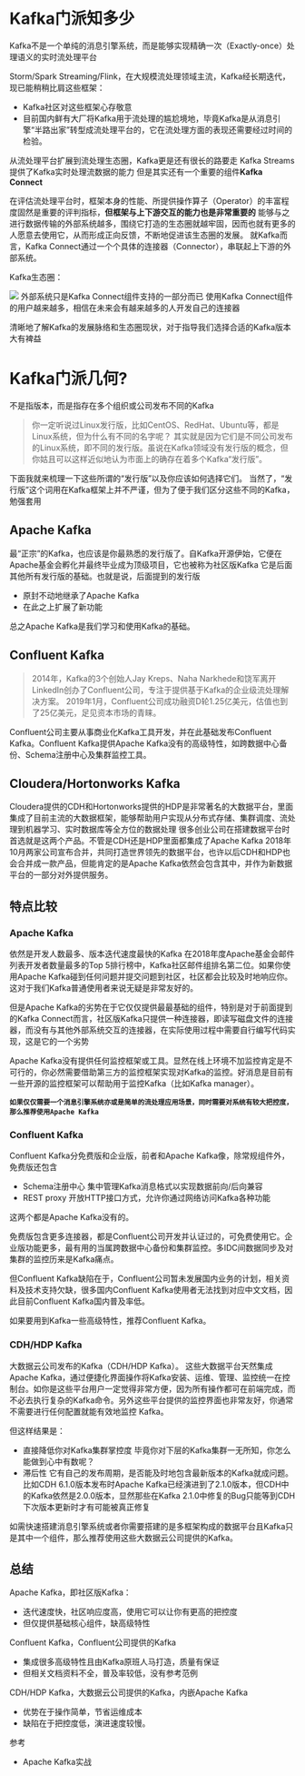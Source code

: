 # Kafka门派知多少

Kafka不是一个单纯的消息引擎系统，而是能够实现精确一次（Exactly-once）处理语义的实时流处理平台

Storm/Spark Streaming/Flink，在大规模流处理领域主流，Kafka经长期迭代，现已能稍稍比肩这些框架：

- Kafka社区对这些框架心存敬意
- 目前国内鲜有大厂将Kafka用于流处理的尴尬境地，毕竟Kafka是从消息引擎“半路出家”转型成流处理平台的，它在流处理方面的表现还需要经过时间的检验。

从流处理平台扩展到流处理生态圈，Kafka更是还有很长的路要走
Kafka Streams提供了Kafka实时处理流数据的能力
但是其实还有一个重要的组件**Kafka Connect**

在评估流处理平台时，框架本身的性能、所提供操作算子（Operator）的丰富程度固然是重要的评判指标，**但框架与上下游交互的能力也是非常重要的**
能够与之进行数据传输的外部系统越多，围绕它打造的生态圈就越牢固，因而也就有更多的人愿意去使用它，从而形成正向反馈，不断地促进该生态圈的发展。
就Kafka而言，Kafka Connect通过一个个具体的连接器（Connector），串联起上下游的外部系统。

Kafka生态圈：

![](https://codeselect.oss-cn-shanghai.aliyuncs.com/watermark%252Ctype_ZmFuZ3poZW5naGVpdGk%252Cshadow_10%252Ctext_SmF2YUVkZ2U%253D%252Csize_16%252Ccolor_FFFFFF%252Ct_70-0841199.png)
外部系统只是Kafka Connect组件支持的一部分而已
使用Kafka Connect组件的用户越来越多，相信在未来会有越来越多的人开发自己的连接器

清晰地了解Kafka的发展脉络和生态圈现状，对于指导我们选择合适的Kafka版本大有裨益

# Kafka门派几何?

不是指版本，而是指存在多个组织或公司发布不同的Kafka

> 你一定听说过Linux发行版，比如CentOS、RedHat、Ubuntu等，都是Linux系统，但为什么有不同的名字呢？
> 其实就是因为它们是不同公司发布的Linux系统，即不同的发行版。虽说在Kafka领域没有发行版的概念，但你姑且可以这样近似地认为市面上的确存在着多个Kafka“发行版”。

下面我就来梳理一下这些所谓的“发行版”以及你应该如何选择它们。
当然了，“发行版”这个词用在Kafka框架上并不严谨，但为了便于我们区分这些不同的Kafka，勉强套用

## Apache Kafka

最“正宗”的Kafka，也应该是你最熟悉的发行版了。自Kafka开源伊始，它便在Apache基金会孵化并最终毕业成为顶级项目，它也被称为社区版Kafka
它是后面其他所有发行版的基础。也就是说，后面提到的发行版

- 原封不动地继承了Apache Kafka
- 在此之上扩展了新功能

总之Apache Kafka是我们学习和使用Kafka的基础。

## Confluent Kafka

> 2014年，Kafka的3个创始人Jay Kreps、Naha Narkhede和饶军离开LinkedIn创办了Confluent公司，专注于提供基于Kafka的企业级流处理解决方案。
> 2019年1月，Confluent公司成功融资D轮1.25亿美元，估值也到了25亿美元，足见资本市场的青睐。

Confluent公司主要从事商业化Kafka工具开发，并在此基础发布Confluent Kafka。Confluent Kafka提供Apache Kafka没有的高级特性，如跨数据中心备份、Schema注册中心及集群监控工具。

## Cloudera/Hortonworks Kafka

Cloudera提供的CDH和Hortonworks提供的HDP是非常著名的大数据平台，里面集成了目前主流的大数据框架，能够帮助用户实现从分布式存储、集群调度、流处理到机器学习、实时数据库等全方位的数据处理
很多创业公司在搭建数据平台时首选就是这两个产品。不管是CDH还是HDP里面都集成了Apache Kafka
2018年10月两家公司宣布合并，共同打造世界领先的数据平台，也许以后CDH和HDP也会合并成一款产品，但能肯定的是Apache Kafka依然会包含其中，并作为新数据平台的一部分对外提供服务。

## 特点比较

### Apache Kafka

依然是开发人数最多、版本迭代速度最快的Kafka
在2018年度Apache基金会邮件列表开发者数量最多的Top 5排行榜中，Kafka社区邮件组排名第二位。如果你使用Apache Kafka碰到任何问题并提交问题到社区，社区都会比较及时地响应你。这对于我们Kafka普通使用者来说无疑是非常友好的。

但是Apache Kafka的劣势在于它仅仅提供最最基础的组件，特别是对于前面提到的Kafka Connect而言，社区版Kafka只提供一种连接器，即读写磁盘文件的连接器，而没有与其他外部系统交互的连接器，在实际使用过程中需要自行编写代码实现，这是它的一个劣势

Apache Kafka没有提供任何监控框架或工具。显然在线上环境不加监控肯定是不可行的，你必然需要借助第三方的监控框架实现对Kafka的监控。好消息是目前有一些开源的监控框架可以帮助用于监控Kafka（比如Kafka manager）。

**`如果仅仅需要一个消息引擎系统亦或是简单的流处理应用场景，同时需要对系统有较大把控度，那么推荐使用Apache Kafka`**

### Confluent Kafka

Confluent Kafka分免费版和企业版，前者和Apache Kafka像，除常规组件外，免费版还包含

- Schema注册中心
  集中管理Kafka消息格式以实现数据前向/后向兼容
- REST proxy
  开放HTTP接口方式，允许你通过网络访问Kafka各种功能

这两个都是Apache Kafka没有的。

免费版包含更多连接器，都是Confluent公司开发并认证过的，可免费使用它。企业版功能更多，最有用的当属跨数据中心备份和集群监控。多IDC间数据同步及对集群的监控历来是Kafka痛点。

但Confluent Kafka缺陷在于，Confluent公司暂未发展国内业务的计划，相关资料及技术支持欠缺，很多国内Confluent Kafka使用者无法找到对应中文文档，因此目前Confluent Kafka国内普及率低。

如果要用到Kafka一些高级特性，推荐Confluent Kafka。

###  CDH/HDP Kafka

大数据云公司发布的Kafka（CDH/HDP Kafka）。
这些大数据平台天然集成Apache Kafka，通过便捷化界面操作将Kafka安装、运维、管理、监控统一在控制台。如你是这些平台用户一定觉得非常方便，因为所有操作都可在前端完成，而不必去执行复杂的Kafka命令。另外这些平台提供的监控界面也非常友好，你通常不需要进行任何配置就能有效地监控 Kafka。

但这样结果是：

- 直接降低你对Kafka集群掌控度
  毕竟你对下层的Kafka集群一无所知，你怎么能做到心中有数呢？
- 滞后性
  它有自己的发布周期，是否能及时地包含最新版本的Kafka就成问题。比如CDH 6.1.0版本发布时Apache Kafka已经演进到了2.1.0版本，但CDH中的Kafka依然是2.0.0版本，显然那些在Kafka 2.1.0中修复的Bug只能等到CDH下次版本更新时才有可能被真正修复

如需快速搭建消息引擎系统或者你需要搭建的是多框架构成的数据平台且Kafka只是其中一个组件，那么推荐使用这些大数据云公司提供的Kafka。

## 总结

Apache Kafka，即社区版Kafka：

- 迭代速度快，社区响应度高，使用它可以让你有更高的把控度
- 但仅提供基础核心组件，缺高级特性

Confluent Kafka，Confluent公司提供的Kafka

- 集成很多高级特性且由Kafka原班人马打造，质量有保证
- 但相关文档资料不全，普及率较低，没有参考范例

CDH/HDP Kafka，大数据云公司提供的Kafka，内嵌Apache Kafka

- 优势在于操作简单，节省运维成本
- 缺陷在于把控度低，演进速度较慢。

参考

- Apache Kafka实战